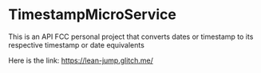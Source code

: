 
# TimestampMicroService
This is an API FCC personal project that converts dates or timestamp to its respective timestamp or date equivalents
 

Here is the link: https://lean-jump.glitch.me/
